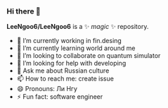 ### Hi there 👋

**LeeNgoo6/LeeNgoo6** is a ✨ _magic_ ✨ repository.

- 🔭 I’m currently working in fin.desing
- 🌱 I’m currently learning world around me
- 👯 I’m looking to collaborate on quantum simulator
- 🤔 I’m looking for help with developing
- 💬 Ask me about Russian culture
- 📫 How to reach me: create issue
- 😄 Pronouns: Ли Нгу
- ⚡ Fun fact: software engineer
